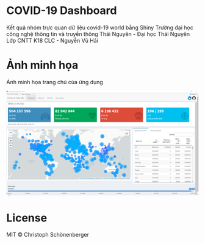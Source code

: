 # COVID-19 Dashboard 

Kết quả nhóm trực quan dữ liệu covid-19 world bằng Shiny
Trường đại học công nghệ thông tin và truyền thông Thái Nguyên - Đại học Thái Nguyên
Lớp CNTT K18 CLC - Nguyễn Vũ Hải

# Ảnh minh họa
Ảnh minh họa trang chủ của ứng dụng

![image description](pictures/Overall.png)

# License
MIT © Christoph Schönenberger
